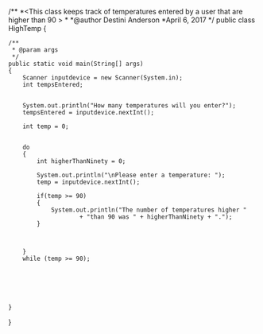 /**
*<This class keeps track of temperatures entered by a user that are higher than 90 >
*
*@author Destini Anderson
*April 6, 2017
*/
public class HighTemp
{

	/**
	 * @param args
	 */
	public static void main(String[] args)
	{
		Scanner inputdevice = new Scanner(System.in);
		int tempsEntered;
		
		
		System.out.println("How many temperatures will you enter?");
		tempsEntered = inputdevice.nextInt();
		
		int temp = 0;
		
		
		do
		{
			int higherThanNinety = 0;
			
			System.out.println("\nPlease enter a temperature: ");
			temp = inputdevice.nextInt();
			
			if(temp >= 90)
			{
				System.out.println("The number of temperatures higher "
						+ "than 90 was " + higherThanNinety + ".");
			}
			
			
		
		} 
		while (temp >= 90);
			
			
		
		
		

	}

}
